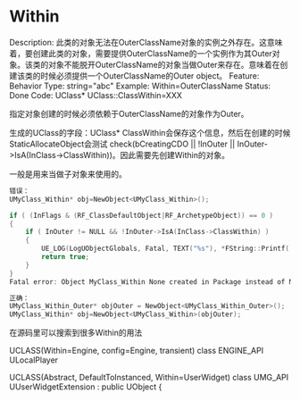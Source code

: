 # Within

Description: 此类的对象无法在OuterClassName对象的实例之外存在。这意味着，要创建此类的对象，需要提供OuterClassName的一个实例作为其Outer对象。该类的对象不能脱开OuterClassName的对象当做Outer来存在。意味着在创建该类的时候必须提供一个OuterClassName的Outer object。
Feature: Behavior
Type: string="abc"
Example: Within=OuterClassName
Status: Done
Code: UClass* UClass::ClassWithin=XXX

指定对象创建的时候必须依赖于OuterClassName的对象作为Outer。

生成的UClass的字段：UClass* ClassWithin会保存这个信息，然后在创建的时候StaticAllocateObject会测试 check(bCreatingCDO || !InOuter || InOuter->IsA(InClass->ClassWithin))。因此需要先创建Within的对象。

一般是用来当做子对象来使用的。

```cpp
错误：
UMyClass_Within* obj=NewObject<UMyClass_Within>();

if ( (InFlags & (RF_ClassDefaultObject|RF_ArchetypeObject)) == 0 )
{
	if ( InOuter != NULL && !InOuter->IsA(InClass->ClassWithin) )
	{
		UE_LOG(LogUObjectGlobals, Fatal, TEXT("%s"), *FString::Printf( TEXT("Object %s %s created in %s instead of %s"), *InClass->GetName(), *InName.ToString(), *InOuter->GetClass()->GetName(), *InClass->ClassWithin->GetName()) );
		return true;
	}
}
Fatal error: Object MyClass_Within None created in Package instead of MyClass_Within_Outer

正确：
UMyClass_Within_Outer* objOuter = NewObject<UMyClass_Within_Outer>();
UMyClass_Within* obj=NewObject<UMyClass_Within>(objOuter);
```

在源码里可以搜索到很多Within的用法

UCLASS(Within=Engine, config=Engine, transient)
class ENGINE_API ULocalPlayer

UCLASS(Abstract, DefaultToInstanced, Within=UserWidget)
class UMG_API UUserWidgetExtension : public UObject
{